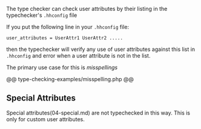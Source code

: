 The type checker can check user attributes by their listing in the typechecker's `.hhconfig` file

If you put the following line in your `.hhconfig` file:

```
user_attributes = UserAttr1 UserAttr2 .....
```

then the typechecker will verify any use of user attributes against this list in `.hhconfig` and error when a user attribute is not in the list. 

The primary use case for this is *misspellings*

@@ type-checking-examples/misspelling.php @@

## Special Attributes

Special attributes(04-special.md) are not typechecked in this way. This is only for custom user attributes.
